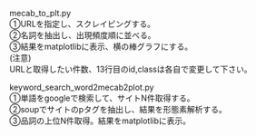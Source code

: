 mecab_to_plt.py  
①URLを指定し、スクレイピングする。  
②名詞を抽出し、出現頻度順に並べる。  
③結果をmatplotlibに表示、横の棒グラフにする。  
(注意)  
URLと取得したい件数、13行目のid,classは各自で変更して下さい。




keyword_search_word2mecab2plot.py  
①単語をgoogleで検索して、サイトN件取得する。  
②soupでサイトのpタグを抽出し、結果を形態素解析する。  
③品詞の上位N件取得。結果をmatplotlibに表示。
